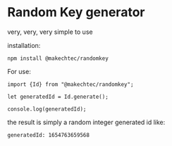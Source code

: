 # Random Key generator #

very, very, very simple to use

installation:

    npm install @makechtec/randomkey

For use:

    import {Id} from "@makechtec/randomkey";

    let generatedId = Id.generate();

    console.log(generatedId);

the result is simply a random integer generated id like:

    generatedId: 1654763659568